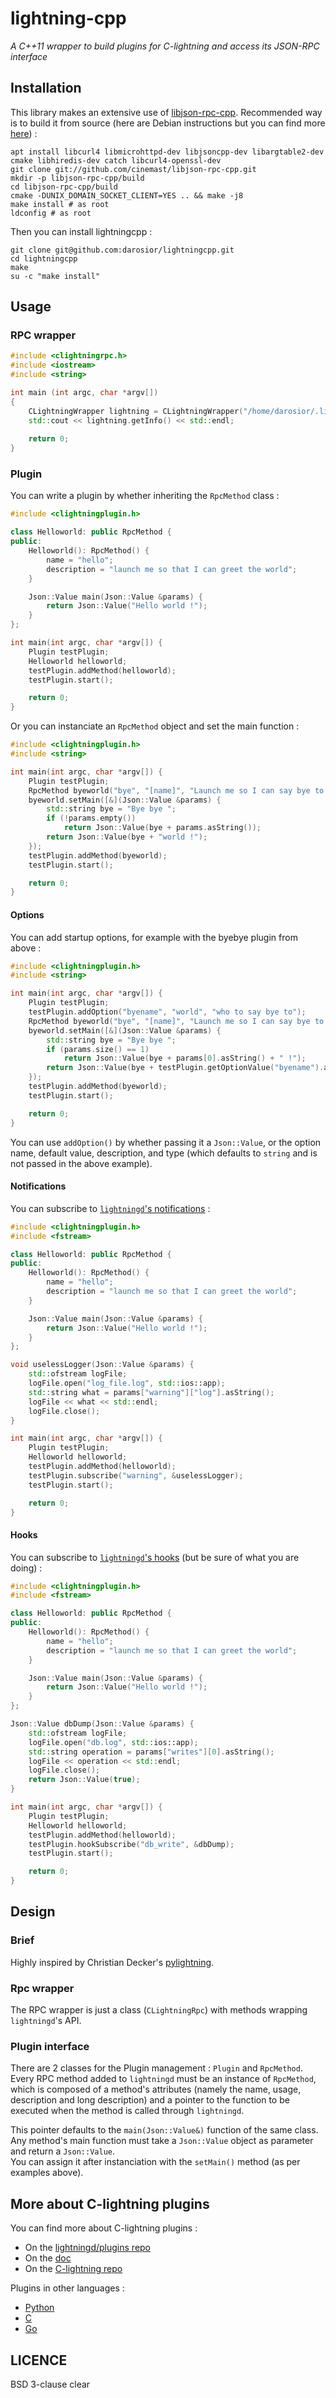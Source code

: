 # lightning-cpp
*A C++11 wrapper to build plugins for C-lightning and access its JSON-RPC interface*  
  
## Installation
This library makes an extensive use of [libjson-rpc-cpp](https://github.com/cinemast/libjson-rpc-cpp). Recommended way is to build it from source (here are Debian instructions but you can find more [here](https://github.com/cinemast/libjson-rpc-cpp)) :  
```shell
apt install libcurl4 libmicrohttpd-dev libjsoncpp-dev libargtable2-dev cmake libhiredis-dev catch libcurl4-openssl-dev
git clone git://github.com/cinemast/libjson-rpc-cpp.git
mkdir -p libjson-rpc-cpp/build
cd libjson-rpc-cpp/build
cmake -DUNIX_DOMAIN_SOCKET_CLIENT=YES .. && make -j8
make install # as root
ldconfig # as root
```  
Then you can install lightningcpp :
```shell
git clone git@github.com:darosior/lightningcpp.git
cd lightningcpp
make
su -c "make install"
```  
  
## Usage
  
### RPC wrapper
```cpp
#include <clightningrpc.h>
#include <iostream>
#include <string>

int main (int argc, char *argv[])
{
    CLightningWrapper lightning = CLightningWrapper("/home/darosior/.lightning/lightning-rpc");
    std::cout << lightning.getInfo() << std::endl;
    
    return 0;
}
```  
  
### Plugin

You can write a plugin by whether inheriting the `RpcMethod` class :
```cpp
#include <clightningplugin.h>

class Helloworld: public RpcMethod {
public:
    Helloworld(): RpcMethod() {
        name = "hello";
        description = "launch me so that I can greet the world";
    }

    Json::Value main(Json::Value &params) {
        return Json::Value("Hello world !");
    }
};

int main(int argc, char *argv[]) {
    Plugin testPlugin;
    Helloworld helloworld;
    testPlugin.addMethod(helloworld);
    testPlugin.start();

    return 0;
}
```
  
Or you can instanciate an `RpcMethod` object and set the main function :
```cpp
#include <clightningplugin.h>
#include <string>

int main(int argc, char *argv[]) {
    Plugin testPlugin;
    RpcMethod byeworld("bye", "[name]", "Launch me so I can say bye to someone", "I am a long description");
    byeworld.setMain([&](Json::Value &params) {
        std::string bye = "Bye bye ";
        if (!params.empty())
            return Json::Value(bye + params.asString());
        return Json::Value(bye + "world !");
    });
    testPlugin.addMethod(byeworld);
    testPlugin.start();

    return 0;
}
```
   
#### Options 

You can add startup options, for example with the byebye plugin from above :  
```cpp
#include <clightningplugin.h>
#include <string>

int main(int argc, char *argv[]) {
    Plugin testPlugin;
    testPlugin.addOption("byename", "world", "who to say bye to");
    RpcMethod byeworld("bye", "[name]", "Launch me so I can say bye to someone", "A LONG DESC");
    byeworld.setMain([&](Json::Value &params) {
        std::string bye = "Bye bye ";
        if (params.size() == 1)
            return Json::Value(bye + params[0].asString() + " !");
        return Json::Value(bye + testPlugin.getOptionValue("byename").asString() + " !");
    });
    testPlugin.addMethod(byeworld);
    testPlugin.start();

    return 0;
}
```
You can use `addOption()` by whether passing it a `Json::Value`, or the option
name, default value, description, and type (which defaults to `string` and is
not passed in the above example).  
  
#### Notifications

You can subscribe to [`lightningd`'s notifications](https://lightning.readthedocs.io/PLUGINS.html#event-notifications) :  
```cpp
#include <clightningplugin.h>
#include <fstream>

class Helloworld: public RpcMethod {
public:
    Helloworld(): RpcMethod() {
        name = "hello";
        description = "launch me so that I can greet the world";
    }

    Json::Value main(Json::Value &params) {
        return Json::Value("Hello world !");
    }
};

void uselessLogger(Json::Value &params) {
    std::ofstream logFile;
    logFile.open("log_file.log", std::ios::app);
    std::string what = params["warning"]["log"].asString();
    logFile << what << std::endl;
    logFile.close();
}

int main(int argc, char *argv[]) {
    Plugin testPlugin;
    Helloworld helloworld;
    testPlugin.addMethod(helloworld);
    testPlugin.subscribe("warning", &uselessLogger);
    testPlugin.start();

    return 0;
}
```
  
#### Hooks
  
You can subscribe to [`lightningd`'s
hooks](https://lightning.readthedocs.io/PLUGINS.html#hook-types) (but be sure
of what you are doing) :
```cpp
#include <clightningplugin.h>
#include <fstream>

class Helloworld: public RpcMethod {
public:
    Helloworld(): RpcMethod() {
        name = "hello";
        description = "launch me so that I can greet the world";
    }

    Json::Value main(Json::Value &params) {
        return Json::Value("Hello world !");
    }
};

Json::Value dbDump(Json::Value &params) {
    std::ofstream logFile;
    logFile.open("db.log", std::ios::app);
    std::string operation = params["writes"][0].asString();
    logFile << operation << std::endl;
    logFile.close();
    return Json::Value(true);
}

int main(int argc, char *argv[]) {
    Plugin testPlugin;
    Helloworld helloworld;
    testPlugin.addMethod(helloworld);
    testPlugin.hookSubscribe("db_write", &dbDump);
    testPlugin.start();

    return 0;
}
```
  
## Design
  
### Brief

  Highly inspired by Christian Decker's [pylightning](https://github.com/ElementsProject/lightning/tree/master/contrib/pylightning).  

### Rpc wrapper
  
The RPC wrapper is just a class (`CLightningRpc`) with methods wrapping `lightningd`'s API.  
  
### Plugin interface

There are 2 classes for the Plugin management : `Plugin` and `RpcMethod`. Every RPC method added to `lightningd` must be an instance of
`RpcMethod`, which is composed of a method's attributes (namely the name, usage, description and long description) and a pointer to the
function to be executed when the method is called through `lightningd`.   

This pointer defaults to the `main(Json::Value&)` function of the same class.  
Any method's main function must take a `Json::Value` object as parameter and return a `Json::Value`.  
You can assign it after instanciation with the `setMain()` method (as per examples above).  
  
## More about C-lightning plugins

You can find more about C-lightning plugins :  
- On the [lightningd/plugins repo](https://github.com/lightningd/plugins)
- On the [doc](https://lightning.readthedocs.io/PLUGINS.html)
- On the [C-lightning repo](https://github.com/ElementsProject/lightning)
  
Plugins in other languages :
- [Python](https://github.com/ElementsProject/lightning/blob/master/contrib/pylightning)
- [C](https://github.com/ElementsProject/lightning/blob/master/plugins/libplugin.h)
- [Go](https://github.com/niftynei/glightning)
  
## LICENCE

BSD 3-clause clear
